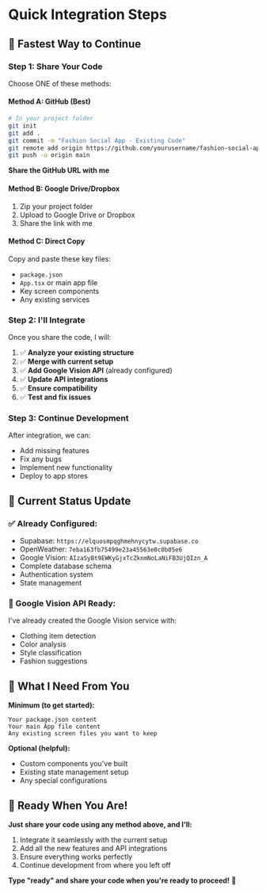 # Quick Integration Steps

## 🚀 Fastest Way to Continue

### **Step 1: Share Your Code**
Choose ONE of these methods:

#### **Method A: GitHub (Best)**
```bash
# In your project folder
git init
git add .
git commit -m "Fashion Social App - Existing Code"
git remote add origin https://github.com/yourusername/fashion-social-app.git
git push -u origin main
```
**Share the GitHub URL with me**

#### **Method B: Google Drive/Dropbox**
1. Zip your project folder
2. Upload to Google Drive or Dropbox
3. Share the link with me

#### **Method C: Direct Copy**
Copy and paste these key files:
- `package.json`
- `App.tsx` or main app file
- Key screen components
- Any existing services

### **Step 2: I'll Integrate**
Once you share the code, I will:
1. ✅ **Analyze your existing structure**
2. ✅ **Merge with current setup**
3. ✅ **Add Google Vision API** (already configured)
4. ✅ **Update API integrations**
5. ✅ **Ensure compatibility**
6. ✅ **Test and fix issues**

### **Step 3: Continue Development**
After integration, we can:
- Add missing features
- Fix any bugs
- Implement new functionality
- Deploy to app stores

## 📱 Current Status Update

### **✅ Already Configured:**
- Supabase: `https://elquosmpqghmehnycytw.supabase.co`
- OpenWeather: `7eba163fb75499e23a45563e0c0b05e6`
- Google Vision: `AIzaSyBt9EWKyGjxTcZknmNoLaNiFB3UjQIzn_A`
- Complete database schema
- Authentication system
- State management

### **🔧 Google Vision API Ready:**
I've already created the Google Vision service with:
- Clothing item detection
- Color analysis
- Style classification
- Fashion suggestions

## 🎯 What I Need From You

**Minimum (to get started):**
```
Your package.json content
Your main App file content
Any existing screen files you want to keep
```

**Optional (helpful):**
- Custom components you've built
- Existing state management setup
- Any special configurations

## 💬 Ready When You Are!

**Just share your code using any method above, and I'll:**
1. Integrate it seamlessly with the current setup
2. Add all the new features and API integrations
3. Ensure everything works perfectly
4. Continue development from where you left off

**Type "ready" and share your code when you're ready to proceed!** 🚀